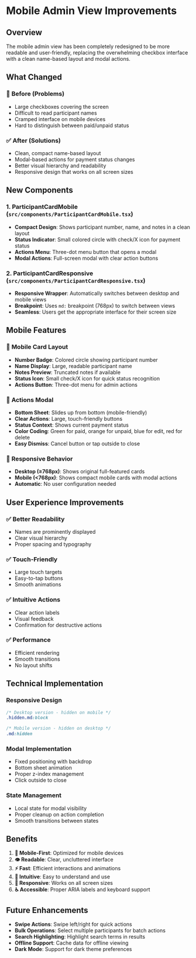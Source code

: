 # Mobile Admin View Improvements

## Overview
The mobile admin view has been completely redesigned to be more readable and user-friendly, replacing the overwhelming checkbox interface with a clean name-based layout and modal actions.

## What Changed

### 🎯 **Before (Problems)**
- Large checkboxes covering the screen
- Difficult to read participant names
- Cramped interface on mobile devices
- Hard to distinguish between paid/unpaid status

### ✅ **After (Solutions)**
- Clean, compact name-based layout
- Modal-based actions for payment status changes
- Better visual hierarchy and readability
- Responsive design that works on all screen sizes

## New Components

### 1. **ParticipantCardMobile** (`src/components/ParticipantCardMobile.tsx`)
- **Compact Design**: Shows participant number, name, and notes in a clean layout
- **Status Indicator**: Small colored circle with check/X icon for payment status
- **Actions Menu**: Three-dot menu button that opens a modal
- **Modal Actions**: Full-screen modal with clear action buttons

### 2. **ParticipantCardResponsive** (`src/components/ParticipantCardResponsive.tsx`)
- **Responsive Wrapper**: Automatically switches between desktop and mobile views
- **Breakpoint**: Uses `md:` breakpoint (768px) to switch between views
- **Seamless**: Users get the appropriate interface for their screen size

## Mobile Features

### 📱 **Mobile Card Layout**
- **Number Badge**: Colored circle showing participant number
- **Name Display**: Large, readable participant name
- **Notes Preview**: Truncated notes if available
- **Status Icon**: Small check/X icon for quick status recognition
- **Actions Button**: Three-dot menu for admin actions

### 🎨 **Actions Modal**
- **Bottom Sheet**: Slides up from bottom (mobile-friendly)
- **Clear Actions**: Large, touch-friendly buttons
- **Status Context**: Shows current payment status
- **Color Coding**: Green for paid, orange for unpaid, blue for edit, red for delete
- **Easy Dismiss**: Cancel button or tap outside to close

### 🔄 **Responsive Behavior**
- **Desktop (≥768px)**: Shows original full-featured cards
- **Mobile (<768px)**: Shows compact mobile cards with modal actions
- **Automatic**: No user configuration needed

## User Experience Improvements

### ✅ **Better Readability**
- Names are prominently displayed
- Clear visual hierarchy
- Proper spacing and typography

### ✅ **Touch-Friendly**
- Large touch targets
- Easy-to-tap buttons
- Smooth animations

### ✅ **Intuitive Actions**
- Clear action labels
- Visual feedback
- Confirmation for destructive actions

### ✅ **Performance**
- Efficient rendering
- Smooth transitions
- No layout shifts

## Technical Implementation

### **Responsive Design**
```css
/* Desktop version - hidden on mobile */
.hidden.md:block

/* Mobile version - hidden on desktop */
.md:hidden
```

### **Modal Implementation**
- Fixed positioning with backdrop
- Bottom sheet animation
- Proper z-index management
- Click outside to close

### **State Management**
- Local state for modal visibility
- Proper cleanup on action completion
- Smooth transitions between states

## Benefits

1. **📱 Mobile-First**: Optimized for mobile devices
2. **👁️ Readable**: Clear, uncluttered interface
3. **⚡ Fast**: Efficient interactions and animations
4. **🎯 Intuitive**: Easy to understand and use
5. **🔄 Responsive**: Works on all screen sizes
6. **♿ Accessible**: Proper ARIA labels and keyboard support

## Future Enhancements

- **Swipe Actions**: Swipe left/right for quick actions
- **Bulk Operations**: Select multiple participants for batch actions
- **Search Highlighting**: Highlight search terms in results
- **Offline Support**: Cache data for offline viewing
- **Dark Mode**: Support for dark theme preferences 